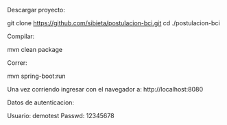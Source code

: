 
Descargar proyecto:

git clone https://github.com/sibieta/postulacion-bci.git
cd ./postulacion-bci

Compilar:

mvn clean package

Correr:

mvn spring-boot:run

Una vez corriendo ingresar con el navegador a:
http://localhost:8080

Datos de autenticacion:

Usuario: demotest
Passwd: 12345678




